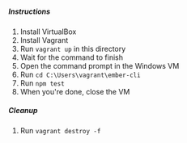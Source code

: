 ##### Instructions
1. Install VirtualBox
1. Install Vagrant
1. Run `vagrant up` in this directory
1. Wait for the command to finish
1. Open the command prompt in the Windows VM
1. Run `cd C:\Users\vagrant\ember-cli`
1. Run `npm test`
1. When you're done, close the VM

##### Cleanup
1. Run `vagrant destroy -f`